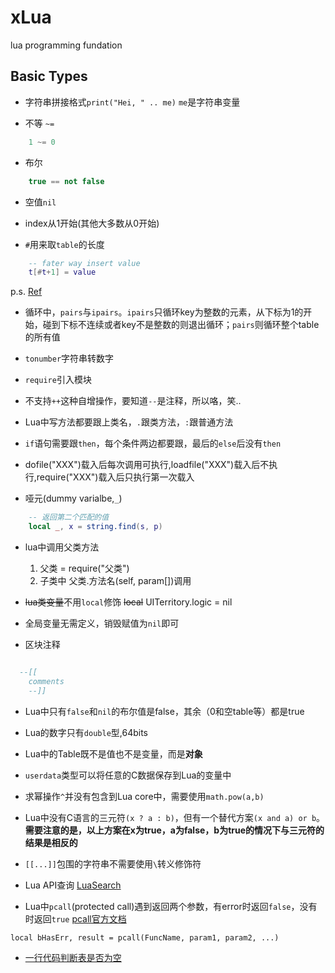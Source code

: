 # xLua
lua programming fundation

## Basic Types

- 字符串拼接格式`print("Hei, " .. me)` `me`是字符串变量

- 不等 `~=`
```Lua
	1 ~= 0
```

- 布尔
```Lua
	true == not false
```

- 空值`nil`

- index从1开始(其他大多数从0开始)

- `#`用来取`table`的长度
```Lua
	-- fater way insert value
	t[#t+1] = value
```
p.s. [Ref](http://wuzhiwei.net/lua_style_guide/#comments)

- 循环中，`pairs`与`ipairs`。`ipairs`只循环key为整数的元素，从下标为1的开始，碰到下标不连续或者key不是整数的则退出循环；`pairs`则循环整个table的所有值

- `tonumber`字符串转数字

- `require`引入模块

- 不支持`++`这种自增操作，要知道`--`是注释，所以咯，笑..

- Lua中写方法都要跟上类名，`.`跟类方法，`:`跟普通方法

- `if`语句需要跟`then`，每个条件两边都要跟，最后的`else`后没有`then`

- dofile("XXX")载入后每次调用可执行,loadfile("XXX")载入后不执行,require("XXX")载入后只执行第一次载入

- 哑元(dummy varialbe,`_`)
```Lua
	-- 返回第二个匹配的值
	local _, x = string.find(s, p)

```

- lua中调用父类方法
  1. 父类 = require("父类")
  2. 子类中 父类.方法名(self, param[])调用


- ~~lua类变量~~不用`local`修饰
~~local~~ UITerritory.logic = nil

- 全局变量无需定义，销毁赋值为`nil`即可

- 区块注释
```Lua

  --[[
	comments
	--]]
```

- Lua中只有`false`和`nil`的布尔值是false，其余（0和空table等）都是true

- Lua的数字只有`double`型,64bits

- Lua中的Table既不是值也不是变量，而是**对象**

- `userdata`类型可以将任意的C数据保存到Lua的变量中

- 求幂操作`^`并没有包含到Lua core中，需要使用`math.pow(a,b)`

- Lua中没有C语言的三元符`(x ? a : b)`，但有一个替代方案`(x and a) or b`。**需要注意的是，以上方案在x为true，a为false，b为true的情况下与三元符的结果是相反的**

- `[[...]]`包围的字符串不需要使用`\`转义修饰符

- Lua API查询 [LuaSearch](http://math2.org/luasearch/)

- Lua中`pcall`(protected call)遇到返回两个参数，有error时返回`false`，没有时返回`true` [pcall官方文档](https://www.lua.org/pil/8.4.html)
```
local bHasErr, result = pcall(FuncName, param1, param2, ...)
```

- [一行代码判断表是否为空](http://wuzhiwei.net/lua_style_guide/#comments)
